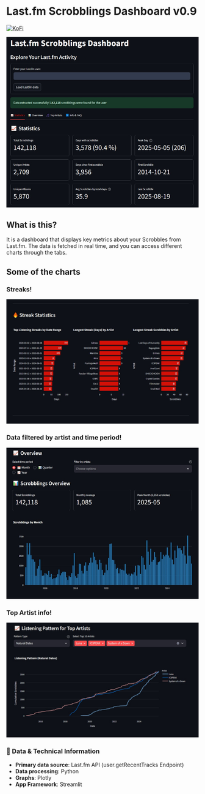 # Last.fm Scrobblings Dashboard v0.9

[![KoFi](https://img.shields.io/badge/Buy_Me_A_Coffee-Support.svg)](https://ko-fi.com/nebiros96)

![Screenshots](assets/statistics.jpg)

## What is this?

It is a dashboard that displays key metrics about your Scrobbles from Last.fm. The data is fetched in real time, and you can access different charts through the tabs.

## Some of the charts

### Streaks!

![Screenshots](assets/statistics1.jpg)

### Data filtered by artist and time period!

![Screenshots](assets/overview.jpg)

### Top Artist info!

![Screenshots](assets/top_artists.jpg)

### 🔧 Data & Technical Information

- **Primary data source**: Last.fm API (user.getRecentTracks Endpoint)  
- **Data processing**: Python  
- **Graphs**: Plotly  
- **App Framework**: Streamlit  